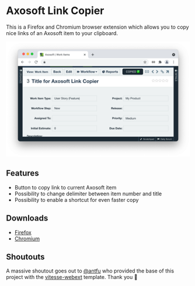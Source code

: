 # Axosoft Link Copier

This is a Firefox and Chromium browser extension which allows you to copy nice links of an Axosoft item to your clipboard.

<p align="center">
<img width="655" src="./docs/images/axosoft-link-copier.png"><br/>
</p>

## Features

- Button to copy link to current Axosoft item
- Possibility to change delimiter between item number and title
- Possibility to enable a shortcut for even faster copy

## Downloads

- [Firefox](https://addons.mozilla.org/en-GB/firefox/addon/axosoft-link-copier/)
- [Chromium](https://chrome.google.com/webstore/detail/axosoft-link-copier/hegmcnlplcgnkbgcgjeaahhccocffllg)

## Shoutouts

A massive shoutout goes out to [@antfu](https://github.com/antfu) who provided the base of this project with the [vitesse-webext](https://github.com/antfu/vitesse-webext) template. Thank you 🎉
